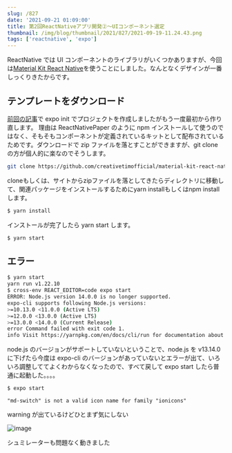 ```yaml
---
slug: /827
date: '2021-09-21 01:09:00'
title: 第2回ReactNativeアプリ開発②〜UIコンポーネント選定
thumbnail: /img/blog/thumbnail/2021/827/2021-09-19-11.24.43.png
tags: ['reactnative', 'expo']
---
```

ReactNative では UI コンポーネントのライブラリがいくつかありますが、今回は[Material Kit React Native](https://www.creative-tim.com/product/material-kit-react-native)を使うことにしました。なんとなくデザインが一番しっくりきたからです。

## テンプレートをダウンロード

[前回の記事](https://totolog34.com/813/)で expo init でプロジェクトを作成しましたがもう一度最初から作り直します。
理由は ReactNativePaper のように npm インストールして使うのではなく、そもそもコンポーネントが定義されているキットとして配布されているためです。ダウンロードで zip ファイルを落とすことができますが、git clone の方が個人的に楽なのでそうします。

```sh
git clone https://github.com/creativetimofficial/material-kit-react-native.git sample
```

cloneもしくは、サイトからzipファイルを落としてきたらディレクトリに移動して、関連パッケージをインストールするためにyarn installもしくはnpm installします。

```sh
$ yarn install
```

インストールが完了したら yarn start します。

```sh
$ yarn start
```

## エラー

```sh
$ yarn start
yarn run v1.22.10
$ cross-env REACT_EDITOR=code expo start
ERROR: Node.js version 14.0.0 is no longer supported.
expo-cli supports following Node.js versions:
>=10.13.0 <11.0.0 (Active LTS)
>=12.0.0 <13.0.0 (Active LTS)
>=13.0.0 <14.0.0 (Current Release)
error Command failed with exit code 1.
info Visit https://yarnpkg.com/en/docs/cli/run for documentation about this command.
```

node.js のバージョンがサポートしていないということで、node.js を v13.14.0 に下げたら今度は expo-cli のバージョンがあっていないとエラーが出て、いろいろ調整しててよくわからなくなったので、すべて戻して expo start したら普通に起動した。。。。

```sh
$ expo start
```

```
"md-switch" is not a valid icon name for family "ionicons"
```

warning が出ているけどひとまず気にしない

![image](/img/blog/contents/2021/09/2021-09-20-20.15.20.png)

シュミレーターも問題なく動きました
